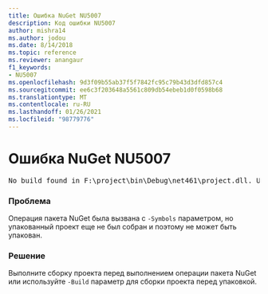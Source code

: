 ```yaml
---
title: Ошибка NuGet NU5007
description: Код ошибки NU5007
author: mishra14
ms.author: jodou
ms.date: 8/14/2018
ms.topic: reference
ms.reviewer: anangaur
f1_keywords:
- NU5007
ms.openlocfilehash: 9d3f09b55ab37f5f7842fc95c79b43d3dfd857c4
ms.sourcegitcommit: ee6c3f203648a5561c809db54ebeb1d0f0598b68
ms.translationtype: MT
ms.contentlocale: ru-RU
ms.lasthandoff: 01/26/2021
ms.locfileid: "98779776"
---
```

# <a name="nuget-error-nu5007"></a>Ошибка NuGet NU5007
<pre>No build found in F:\project\bin\Debug\net461\project.dll. Use the -Build option or build the project.</pre>

### <a name="issue"></a>Проблема

Операция пакета NuGet была вызвана с `-Symbols` параметром, но упакованный проект еще не был собран и поэтому не может быть упакован.


### <a name="solution"></a>Решение

Выполните сборку проекта перед выполнением операции пакета NuGet или используйте `-Build` параметр для сборки проекта перед упаковкой.


